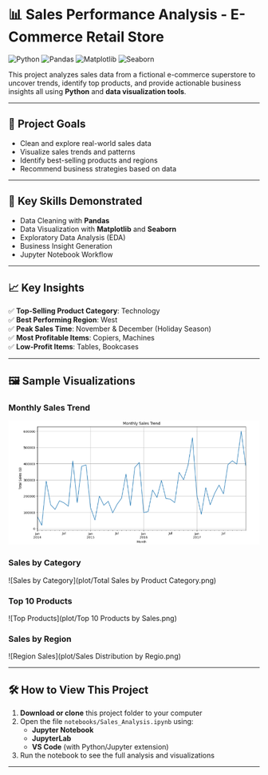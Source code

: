 # 📊 Sales Performance Analysis - E-Commerce Retail Store

![Python](https://img.shields.io/badge/Python-3.8%2B-blue)
![Pandas](https://img.shields.io/badge/Pandas-Data%20Analysis-green)
![Matplotlib](https://img.shields.io/badge/Matplotlib-Visualization-orange)
![Seaborn](https://img.shields.io/badge/Seaborn-Visualization-red)

This project analyzes sales data from a fictional    e-commerce superstore to uncover trends, identify top products, and provide actionable business insights  all using **Python** and **data visualization tools**.



---
## 🎯 Project Goals

- Clean and explore real-world sales data
- Visualize sales trends and patterns
- Identify best-selling products and regions
- Recommend business strategies based on data

---

## 🧠 Key Skills Demonstrated

- Data Cleaning with **Pandas**
- Data Visualization with **Matplotlib** and **Seaborn**
- Exploratory Data Analysis (EDA)
- Business Insight Generation
- Jupyter Notebook Workflow

---

## 📈 Key Insights

✅ **Top-Selling Product Category**: Technology  
✅ **Best Performing Region**: West  
✅ **Peak Sales Time**: November & December (Holiday Season)  
✅ **Most Profitable Items**: Copiers, Machines  
✅ **Low-Profit Items**: Tables, Bookcases  

---

## 🖼️ Sample Visualizations

### Monthly Sales Trend
![Monthly Sales Trend](plot/Monthly_Sales_Trend.png)

### Sales by Category
![Sales by Category](plot/Total Sales by Product Category.png)

### Top 10 Products
![Top Products](plot/Top 10 Products by Sales.png)

### Sales by Region
![Region Sales](plot/Sales Distribution by Regio.png)

---
## 🛠️ How to View This Project

1. **Download or clone** this project folder to your computer
2. Open the file `notebooks/Sales_Analysis.ipynb` using:
   - **Jupyter Notebook**
   - **JupyterLab**
   - **VS Code** (with Python/Jupyter extension)
3. Run the notebook to see the full analysis and visualizations

---

